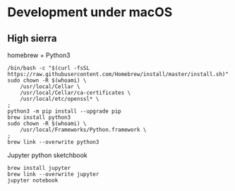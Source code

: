 # Development under macOS


## High sierra

homebrew + Python3

    /bin/bash -c "$(curl -fsSL https://raw.githubusercontent.com/Homebrew/install/master/install.sh)"
    sudo chown -R $(whoami) \
        /usr/local/Cellar \
        /usr/local/Cellar/ca-certificates \
        /usr/local/etc/openssl* \
    ;
    python3 -m pip install --upgrade pip
    brew install python3
    sudo chown -R $(whoami) \
        /usr/local/Frameworks/Python.framework \
    ;
    brew link --overwrite python3


Jupyter python sketchbook

    brew install jupyter
    brew link --overwrite jupyter
    jupyter notebook





